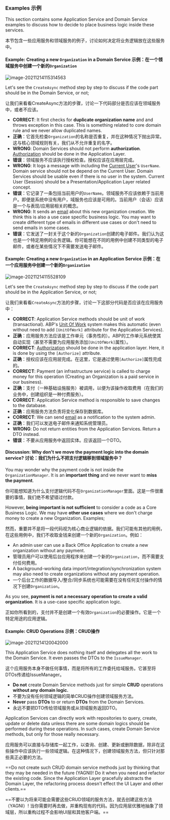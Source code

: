 ### Examples 示例

This section contains some Application Service and Domain Service examples to discuss how to decide to place business logic inside these services.

本节包含一些应用服务和领域服务的例子，讨论如何决定将业务逻辑放在这些服务中。

#### Example: Creating a new `Organization` in a Domain Service 示例：在一个领域服务中创建一个新的`Organization`

![image-20211214115314563](C:\Users\Administrator\AppData\Roaming\Typora\typora-user-images\image-20211214115314563.png)

Let's see the `CreateAsync` method step by step to discuss if the code part should be in the Domain Service, or not;

让我们来看看CreateAsync方法的步骤，讨论一下代码部分是否应该在领域服务中，或者不应该。

- **CORRECT**: It first checks for **duplicate organization name** and and throws exception in this case. This is something related to core domain rule and we never allow duplicated names.
- **正确**：它首先检查`Organization`的名称是否重复，并在这种情况下抛出异常。这与核心领域规则有关，我们从不允许重复的名字。
- **WRONG**: Domain Services should not perform **authorization**. [Authorization](https://docs.abp.io/en/abp/latest/Authorization) should be done in the Application Layer.
- **错误**：领域服务不应该执行授权检查。授权应该在应用层完成。
- **WRONG**: It logs a message with including the [Current User](https://docs.abp.io/en/abp/latest/CurrentUser)'s `UserName`. Domain service should not be depend on the Current User. Domain Services should be usable even if there is no user in the system. Current User (Session) should be a Presentation/Application Layer related concept.
- **错误**：它记录了一条包括当前用户的`UserName`。领域服务不应该依赖于当前用户。即便是系统中没有用户，域服务也应该是可用的。当前用户（会话）应该是一个与表现/应用层相关的概念。
- **WRONG**: It sends an [email](https://docs.abp.io/en/abp/latest/Emailing) about this new organization creation. We think this is also a use case specific business logic. You may want to create different type of emails in different use cases or don't need to send emails in some cases.
- **错误**：它发送了一封关于这个新的`Organization`创建的电子邮件。我们认为这也是一个特定用例的业务逻辑。你可能想在不同的用例中创建不同类型的电子邮件，或者在某些情况下不需要发送电子邮件。

#### Example: Creating a new `Organization` in an Application Service 示例：在一个应用服务中创建一个新的`Organization`

![image-20211214115528109](C:\Users\Administrator\AppData\Roaming\Typora\typora-user-images\image-20211214115528109.png)

Let's see the `CreateAsync` method step by step to discuss if the code part should be in the Application Service, or not;

让我们来看看`CreateAsync`方法的步骤，讨论一下这部分代码是否应该在应用服务中：

- **CORRECT**: Application Service methods should be unit of work (transactional). ABP's [Unit Of Work](https://docs.abp.io/en/abp/latest/Unit-Of-Work) system makes this automatic (even without need to add `[UnitOfWork]` attribute for the Application Services).
- **正确**：应用服务方法应该是工作单元（事务性的）。ABP的工作单元系统使其自动实现（甚至不需要为应用服务添加`[UnitOfWork]`属性）。
- **CORRECT**: [Authorization](https://docs.abp.io/en/abp/latest/Authorization) should be done in the application layer. Here, it is done by using the `[Authorize]` attribute.
- **正确**：授权应该在应用层完成。在这里，它是通过使用`[Authorize]`属性完成的。
- **CORRECT**: Payment (an infrastructure service) is called to charge money for this operation (Creating an Organization is a paid service in our business).
- **正确**：支付（一种基础设施服务）被调用，以便为该操作收取费用（在我们的业务中，创建组织是一种付费服务）。
- **CORRECT**: Application Service method is responsible to save changes to the database.
- **正确**：应用服务方法负责将变化保存到数据库。
- **CORRECT**: We can send [email](https://docs.abp.io/en/abp/latest/Emailing) as a notification to the system admin.
- **正确**：我们可以发送电子邮件来通知系统管理员。
- **WRONG**: Do not return entities from the Application Services. Return a DTO instead.
- **错误**：不要从应用服务中返回实体。应该返回一个DTO。

#### Discussion: Why don't we move the payment logic into the domain service? 讨论：我们为什么不把支付逻辑移到领域服务中？

You may wonder why the payment code is not inside the `OrganizationManager`. It is an **important thing** and we never want to **miss the payment**.

你可能想知道为什么支付逻辑代码不在`OrganizationManager`里面。这是一件很重要的事情，我们绝不希望错过付款。

However, **being important is not sufficient** to consider a code as a Core Business Logic. We may have **other use cases** where we don't charge money to create a new Organization. Examples;

然而，重要并不是将一段代码视为核心商业逻辑的依据。我们可能有其他的用例，在这些用例中，我们不收取金钱来创建一个新的`Organization`。例如：

- An admin user can use a Back Office Application to create a new organization without any payment.
- 管理员用户可以使用后台应用程序来创建一个新的`Organization`，而不需要支付任何费用。
- A background-working data import/integration/synchronization system may also need to create organizations without any payment operation.
- 一个后台工作的数据导入/整合/同步系统也可能需要在没有任何支付操作的情况下创建`Organization`。

As you see, **payment is not a necessary operation to create a valid organization**. It is a use-case specific application logic.

正如你所看到的，支付并不是创建一个有效`Organization`的必要操作。它是一个特定用途的应用逻辑。

#### Example: CRUD Operations 示例：CRUD操作

![image-20211214120042000](C:\Users\Administrator\AppData\Roaming\Typora\typora-user-images\image-20211214120042000.png)

This Application Service does nothing itself and delegates all the work to the Domain Service. It even passes the DTOs to the `IssueManager`.

这个应用服务本身不做任何事情，而是将所有的工作委托给域服务。它甚至将DTOs传递给IssueManager。

- **Do not** create Domain Service methods just for simple **CRUD** operations **without any domain logic.**
- 不要为没有任何领域逻辑的简单CRUD操作创建领域服务方法。
- **Never** pass **DTOs** to or return **DTOs** from the Domain Services.
- 永远不要把DTO传给领域服务或从领域服务返回DTO。

Application Services can directly work with repositories to query, create, update or delete data unless there are some domain logics should be performed during these operations. In such cases, create Domain Service methods, but only for those really necessary.

应用服务可以直接与存储库一起工作，以查询、创建、更新或删除数据，除非在这些操作中应该执行一些领域逻辑。在这种情况下，创建领域服务方法，但只针对那些真正必要的方法。

==Do not create such CRUD domain service methods just by thinking that they may be needed in the future (YAGNI)! Do it when you need and refactor the existing code. Since the Application Layer gracefully abstracts the Domain Layer, the refactoring process doesn't effect the UI Layer and other clients.==

==不要以为将来可能会需要这些CRUD领域的服务方法，就去创建这些方法（YAGNI）! 当你需要时再去做，并重构现有的代码。因为应用层优雅地抽象了领域层，所以重构过程不会影响UI层和其他客户端。==